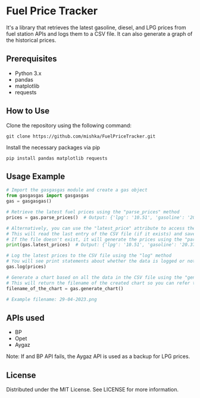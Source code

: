 # Fuel Price Tracker

It's a library that retrieves the latest gasoline, diesel, and LPG prices from fuel station APIs and logs them to a CSV file. It can also generate a graph of the historical prices.

## Prerequisites
 - Python 3.x
 - pandas
 - matplotlib
 - requests
 
## How to Use
Clone the repository using the following command:

`git clone https://github.com/mishka/FuelPriceTracker.git`

Install the necessary packages via pip

`pip install pandas matplotlib requests`

## Usage Example

```python
# Import the gasgasgas module and create a gas object
from gasgasgas import gasgasgas
gas = gasgasgas()

# Retrieve the latest fuel prices using the "parse_prices" method
prices = gas.parse_prices()  # Output: {'lpg': '10.51', 'gasoline': '20.37', 'diesel': '19.76'}

# Alternatively, you can use the "latest_price" attribute to access the latest prices
# This will read the last entry of the CSV file (if it exists) and save it in this attribute
# If the file doesn't exist, it will generate the prices using the "parse_price" method
print(gas.latest_prices)  # Output: {'lpg': '10.51', 'gasoline': '20.37', 'diesel': '19.76'}

# Log the latest prices to the CSV file using the "log" method
# You will see print statements about whether the data is logged or not, depending on if the data has changed since the last run
gas.log(prices)

# Generate a chart based on all the data in the CSV file using the "generate_char" method
# This will return the filename of the created chart so you can refer to it later
filename_of_the_chart = gas.generate_chart()

# Example filename: 29-04-2023.png
```

## APIs used
 - BP  
 - Opet  
 - Aygaz  
 
Note: If and BP API fails, the Aygaz API is used as a backup for LPG prices.

## License
Distributed under the MIT License. See LICENSE for more information.
